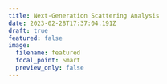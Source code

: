 ```yaml
---
title: Next-Generation Scattering Analysis
date: 2023-02-28T17:37:04.191Z
draft: true
featured: false
image:
  filename: featured
  focal_point: Smart
  preview_only: false
---
```

